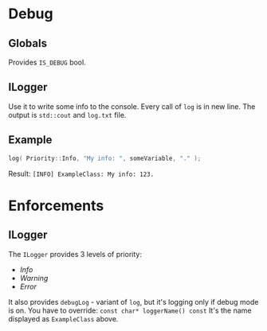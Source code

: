 # Debug
## Globals
Provides `IS_DEBUG` bool.
## ILogger
Use it to write some info to the console. Every call of `log` is in new line. The output is `std::cout` and `log.txt` file.
## Example
```cpp
log( Priority::Info, "My info: ", someVariable, "." );
```
Result:
`[INFO] ExampleClass: My info: 123.`

# Enforcements
## ILogger
The `ILogger` provides 3 levels of priority: 
* *Info*
* *Warning* 
* *Error*

It also provides `debugLog` - variant of `log`, but it's logging only if debug mode is on.
  You have to override:
`const char* loggerName() const`
It's  the name displayed as `ExampleClass` above.

